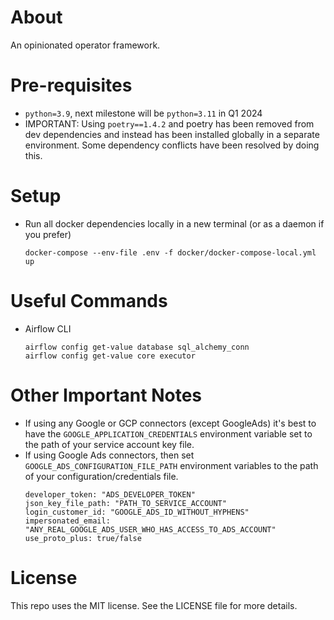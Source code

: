 # About

An opinionated operator framework.

# Pre-requisites

* `python=3.9`, next milestone will be `python=3.11` in Q1 2024
* IMPORTANT: Using `poetry==1.4.2` and poetry has been removed from dev dependencies and instead has been installed globally in a separate environment. Some dependency conflicts have been resolved by doing this.


# Setup

* Run all docker dependencies locally in a new terminal (or as a daemon if you prefer)
   ```
   docker-compose --env-file .env -f docker/docker-compose-local.yml up
   ```


# Useful Commands

* Airflow CLI
    ```
    airflow config get-value database sql_alchemy_conn
    airflow config get-value core executor
    ```

# Other Important Notes

* If using any Google or GCP connectors (except GoogleAds) it's best to have the `GOOGLE_APPLICATION_CREDENTIALS` environment variable set to the path of your service account key file.
* If using Google Ads connectors, then set `GOOGLE_ADS_CONFIGURATION_FILE_PATH` environment variables to the path of your configuration/credentials file.
  ```
  developer_token: "ADS_DEVELOPER_TOKEN"
  json_key_file_path: "PATH_TO_SERVICE_ACCOUNT"
  login_customer_id: "GOOGLE_ADS_ID_WITHOUT_HYPHENS"
  impersonated_email: "ANY_REAL_GOOGLE_ADS_USER_WHO_HAS_ACCESS_TO_ADS_ACCOUNT"  
  use_proto_plus: true/false
  ```


# License

This repo uses the MIT license. See the LICENSE file for more details.
